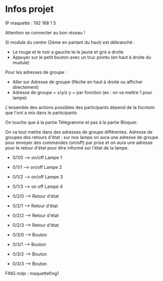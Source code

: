 # Infos projet

IP maquette : 192 168 1 5

Attention se connecter au bon réseau !

Si module du centre (2ème en partant du haut) est débranché :
- Le rouge et le noir a gauche te le jaune et gris a droite
- Appuyer sur le petit bouton avec un truc pointu (en haut à droite du mudule)

Pour les adresses de groupe :
- Aller sur Adresse de groupe (flèche en haut à droite ou afficher directement)
- Adresse de groupe = x/y/z
y = par fonction (ex : on va mettre 1 pour lampe)

L'ensemble des actions possibles des participants dépend de la focntoin que l'ont a mis dans le participants

On touche que à la partie Télégramme et pas à la partie Bloquer.

On va tout mettre dans des adresses de groupe différentes.
Adresse de groupes des retours d'état : sur nos lampe on aura une adresse de groupe pour envoyer des commandes (on/off) par prise et on aura une adresse pour le retour d'état pour être informé sur l'état de la lampe.

- 0/1/0 --> on/off Lampe 1
- 0/1/1 --> on/off Lampe 2
- 0/1/2 --> on/off Lampe 3
- 0/1/3 --> on off Lampe 4

- 0/2/0 --> Retour d'état
- 0/2/1 --> Retour d'état
- 0/2/2 --> Retour d'état
- 0/2/3 --> Retour d'état

- 0/3/0 --> Bouton
- 0/3/1 --> Bouton
- 0/3/2 --> Bouton
- 0/3/3 --> Bouton

FING
mdp : maquettefing1
